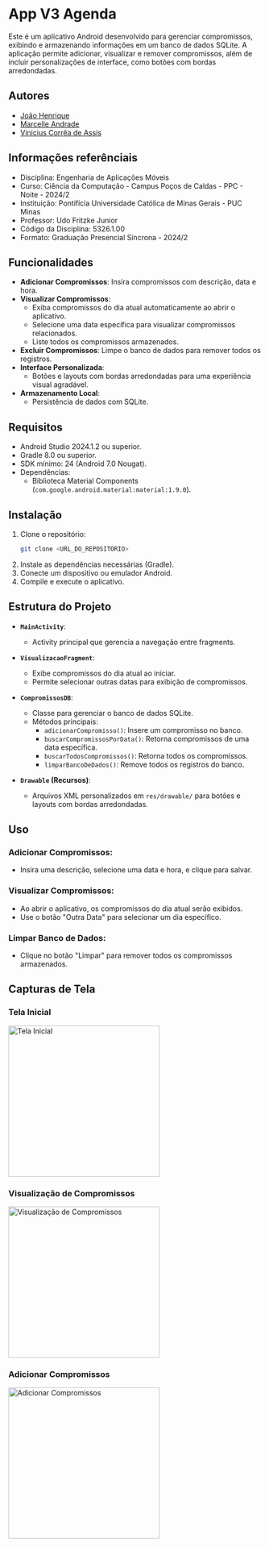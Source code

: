 # **App V3 Agenda**

Este é um aplicativo Android desenvolvido para gerenciar compromissos, exibindo e armazenando informações em um banco de dados SQLite. A aplicação permite adicionar, visualizar e remover compromissos, além de incluir personalizações de interface, como botões com bordas arredondadas.

## Autores

- [João Henrique](https://github.com/joao4xz)
- [Marcelle Andrade](https://github.com/Marcelleap)
- [Vinicius Corrêa de Assis](https://github.com/viniciuscoassis)

## Informações referênciais 

- Disciplina: Engenharia de Aplicações Móveis
- Curso: Ciência da Computação - Campus Poços de Caldas - PPC - Noite - 2024/2
- Instituição: Pontifícia Universidade Católica de Minas Gerais - PUC Minas
- Professor: Udo Fritzke Junior
- Código da Disciplina: 5326.1.00
- Formato: Graduação Presencial Síncrona - 2024/2

## **Funcionalidades**
- **Adicionar Compromissos**: Insira compromissos com descrição, data e hora.
- **Visualizar Compromissos**:
  - Exiba compromissos do dia atual automaticamente ao abrir o aplicativo.
  - Selecione uma data específica para visualizar compromissos relacionados.
  - Liste todos os compromissos armazenados.
- **Excluir Compromissos**: Limpe o banco de dados para remover todos os registros.
- **Interface Personalizada**:
  - Botões e layouts com bordas arredondadas para uma experiência visual agradável.
- **Armazenamento Local**:
  - Persistência de dados com SQLite.

## **Requisitos**
- Android Studio 2024.1.2 ou superior.
- Gradle 8.0 ou superior.
- SDK mínimo: 24 (Android 7.0 Nougat).
- Dependências:
  - Biblioteca Material Components (`com.google.android.material:material:1.9.0`).

## **Instalação**
1. Clone o repositório:
   ```bash
   git clone <URL_DO_REPOSITORIO>

  2. Instale as dependências necessárias (Gradle).
3. Conecte um dispositivo ou emulador Android.
4. Compile e execute o aplicativo.

## **Estrutura do Projeto**
- **`MainActivity`**: 
  - Activity principal que gerencia a navegação entre fragments.
  
- **`VisualizacaoFragment`**:
  - Exibe compromissos do dia atual ao iniciar.
  - Permite selecionar outras datas para exibição de compromissos.
  
- **`CompromissosDB`**:
  - Classe para gerenciar o banco de dados SQLite.
  - Métodos principais:
    - `adicionarCompromisso()`: Insere um compromisso no banco.
    - `buscarCompromissosPorData()`: Retorna compromissos de uma data específica.
    - `buscarTodosCompromissos()`: Retorna todos os compromissos.
    - `limparBancoDeDados()`: Remove todos os registros do banco.
  
- **`Drawable` (Recursos)**:
  - Arquivos XML personalizados em `res/drawable/` para botões e layouts com bordas arredondadas.

## **Uso**
### **Adicionar Compromissos**:
- Insira uma descrição, selecione uma data e hora, e clique para salvar.

### **Visualizar Compromissos**:
- Ao abrir o aplicativo, os compromissos do dia atual serão exibidos.
- Use o botão "Outra Data" para selecionar um dia específico.

### **Limpar Banco de Dados**:
- Clique no botão "Limpar" para remover todos os compromissos armazenados.

## **Capturas de Tela**

### **Tela Inicial**
<img src="https://github.com/user-attachments/assets/450f5d48-8e1b-42a6-b446-c3814687d1bf" alt="Tela Inicial" width="300">

### **Visualização de Compromissos**
<img src="https://github.com/user-attachments/assets/1be020be-3dc3-4648-9588-7a42d88a75b9" alt="Visualização de Compromissos" width="300">

### **Adicionar Compromissos**
<img src="https://github.com/user-attachments/assets/33baca06-9510-47d7-977e-028a05a8d190" alt="Adicionar Compromissos" width="300">
